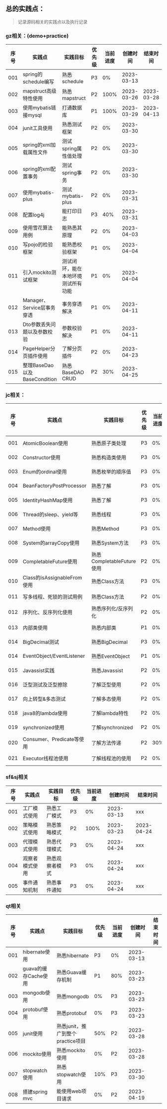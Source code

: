 ## 总的实践点：
> 记录源码相关的实践点以及执行记录

### gz相关：(demo+practice)
| 序号  | 实践点                      | 实践目标              | 优先级 | 当前进度 | 创建时间       | 结束时间       |
|-----|--------------------------|-------------------|-----|------|------------|------------|
| 001 | spring的schedule编写        | 熟悉schedule        | P3  | 0%   | 2023-03-13 |            |
| 002 | mapstruct高级特性使用          | 熟悉mapstruct       | P2  | 100% | 2023-03-26 | 2023-03-28 |
| 003 | 使用mybatis链接mysql         | 打通数据库             | P1  | 100% | 2023-03-29 | 2023-04-13 |
| 004 | junit工具使用                | 熟悉测试框架            | P2  | 0%   | 2023-03-30 |            |
| 005 | spring的xml加载属性文件         | 测试spring属性值处理     | P2  | 0%   | 2023-03-30 |            |
| 006 | spring的xml配置事务           | 测试spring事务        | P2  | 0%   | 2023-03-30 |            |
| 007 | 使用mybatis-plus           | 测试mybatis-plus    | P2  | 0%   | 2023-03-31 |            |
| 008 | 配置log4j                  | 能打印日志             | P3  | 40%  | 2023-03-31 |            |
| 009 | 使用雪花算法用例                 | 能熟悉其原理            | P2  | 0%   | 2023-04-03 |            |
| 010 | 写pojo的检验框架               | 能熟悉校验框架           | P1  | 0%   | 2023-04-04 |            |
| 011 | 引入mockito测试框架            | 测试闭环，能在本地环境测试所有功能 | P1  | 0%   | 2023-04-04 |            |
| 012 | Manager、Service层事务穿透     | 事务穿透解决            | P1  | 0%   | 2023-04-11 |            |
| 013 | Dto参数丢失问题以及参数校验          | 参数校验解决            | P1  | 0%   | 2023-04-11 |            |
| 014 | PageHelper分页插件使用         | 了解分页插件            | P2  | 0%   | 2023-04-23 |            |
| 015 | 整理BaseDao以及BaseCondition | 熟悉BaseDAO CRUD    | P2  | 30%  | 2023-04-25 |            |

### jc相关：
| 序号  | 实践点                       | 实践目标                  | 优先级 | 当前进度 | 创建时间       | 结束时间 |
|-----|---------------------------|-----------------------|-----|------|------------|------|
| 001 | AtomicBoolean使用           | 熟悉原子类处理               | P3  | 0%   | 2023-03-13 |      |
| 002 | Constructor使用             | 熟悉构造类使用               | P3  | 0%   | 2023-03-13 |      | 
| 003 | Enum的ordinal使用            | 熟悉枚举的顺序值              | P3  | 0%   | 2023-03-13 |      |
| 004 | BeanFactoryPostProcessor  | 熟悉了解                  | P3  | 0%   | 2023-03-13 |      |
| 005 | IdentityHashMap使用         | 熟悉了解                  | P3  | 0%   | 2023-03-13 |      |
| 006 | Thread的sleep、yield等       | 熟悉线程                  | P3  | 0%   | 2023-03-13 |      |    
| 007 | Method使用                  | 熟悉Method              | P3  | 0%   | 2023-03-13 |      | 
| 008 | System的arrayCopy使用        | 熟悉System方法            | P3  | 0%   | 2023-03-13 |      |  
| 009 | CompletableFuture使用       | 熟悉CompletableFuture使用 | P2  | 0%   | 2023-03-23 |      |
| 010 | Class的isAssignableFrom使用  | 熟悉Class方法             | P3  | 0%   | 2023-03-23 |      |
| 011 | 写多线程、死锁的测试用例              | 熟悉Class方法             | P2  | 0%   | 2023-03-28 |      |
| 012 | 序列化、反序列化使用                | 熟悉序列化/反序列化            | P2  | 0%   | 2023-04-04 |      |
| 013 | 内部类使用                     | 熟悉内部类                 | P1  | 0%   | 2023-04-05 |      |
| 014 | BigDecimal测试              | 熟悉BigDecimal          | P3  | 0%   | 2023-04-06 |      |
| 014 | EventObject/EventListener | 熟悉EventObject         | P1  | 0%   | 2023-04-11 |      |
| 015 | Javassist实践               | 熟悉Javassist           | P2  | 0%   | 2023-04-19 |      |
| 016 | 泛型测试及泛型擦除                 | 了解泛型使用                | P2  | 0%   | 2023-04-21 |      |
| 017 | 向上转型&多态测试                 | 了解多态使用                | P2  | 0%   | 2023-04-23 |      |
| 018 | java8的lambda使用            | 了解lambda特性            | P2  | 0%   | 2023-04-23 |      |
| 019 | synchronized使用            | 了解synchronized        | P2  | 0%   | 2023-04-25 |      |
| 020 | Consumer、Predicate等使用     | 了解方法传递                | P2  | 30%  | 2023-04-25 |      |
| 021 | Executor线程池使用             | 了解线程池的使用              | P2  | 0%   | 2023-04-25 |      |

### sf&sj相关
| 序号  | 实践点     | 实践目标    | 优先级 | 当前进度 | 创建时间       | 结束时间       |
|-----|---------|---------|-----|------|------------|------------|
| 001 | 工厂模式使用  | 熟悉工厂模式  | P3  | 0%   | 2023-03-13 | xxx        |
| 002 | 策略模式使用  | 熟悉策略模式  | P2  | 100% | 2023-03-23 | 2023-04-24 |
| 003 | 代理模式使用  | 熟悉代理模式  | P3  | 0%   | 2023-04-24 | xxx        |
| 004 | 观察者模式使用 | 熟悉观察者模式 | P3  | 0%   | 2023-04-24 | xxx        |
| 005 | 事件通知机制  | 熟悉事件通知  | P3  | 0%   | 2023-04-24 | xxx        |

### qt相关
| 序号  | 实践点             | 实践目标                    | 优先级 | 当前进度 | 创建时间       | 结束时间 |
|-----|-----------------|-------------------------|-----|------|------------|------|
| 001 | hibernate使用     | 熟悉hibernate             | P3  | 0%   | 2023-03-13 |      |
| 002 | guava的缓存Cache使用 | 熟悉Guava缓存机制             | P1  | 80%  | 2023-03-23 |      |  
| 003 | mongodb使用       | 熟悉mongodb               | 0%  | P3   | 2023-03-23 |      |
| 004 | protobuf使用      | 熟悉protobuf              | 0%  | P3   | 2023-03-23 |      |
| 005 | junit使用         | 熟悉junit，推广到整个practice项目 | 50% | P2   | 2023-03-28 |      |
| 006 | mockito使用       | 熟悉mockito使用             | 0%  | P2   | 2023-03-28 |      |
| 007 | stopwatch使用     | 熟悉stopwatch使用           | 10% | P3   | 2023-03-30 |      |
| 008 | 搭建spring mvc    | 能使用web项目请求              | 0%  | P2   | 2023-04-19 |      |

